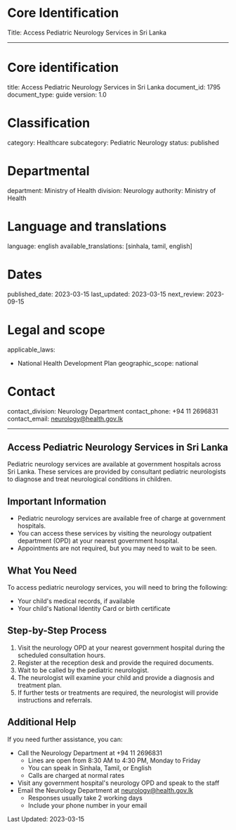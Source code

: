 # Core Identification
Title: Access Pediatric Neurology Services in Sri Lanka

---
# Core identification
title: Access Pediatric Neurology Services in Sri Lanka
document_id: 1795
document_type: guide
version: 1.0

# Classification
category: Healthcare
subcategory: Pediatric Neurology
status: published

# Departmental
department: Ministry of Health
division: Neurology
authority: Ministry of Health

# Language and translations
language: english
available_translations: [sinhala, tamil, english]

# Dates
published_date: 2023-03-15
last_updated: 2023-03-15
next_review: 2023-09-15

# Legal and scope
applicable_laws:
 - National Health Development Plan
geographic_scope: national

# Contact
contact_division: Neurology Department
contact_phone: +94 11 2696831
contact_email: neurology@health.gov.lk

---

## Access Pediatric Neurology Services in Sri Lanka

Pediatric neurology services are available at government hospitals across Sri Lanka. These services are provided by consultant pediatric neurologists to diagnose and treat neurological conditions in children.

## Important Information

- Pediatric neurology services are available free of charge at government hospitals.
- You can access these services by visiting the neurology outpatient department (OPD) at your nearest government hospital.
- Appointments are not required, but you may need to wait to be seen.

## What You Need

To access pediatric neurology services, you will need to bring the following:
- Your child's medical records, if available
- Your child's National Identity Card or birth certificate

## Step-by-Step Process

1. Visit the neurology OPD at your nearest government hospital during the scheduled consultation hours.
2. Register at the reception desk and provide the required documents.
3. Wait to be called by the pediatric neurologist.
4. The neurologist will examine your child and provide a diagnosis and treatment plan.
5. If further tests or treatments are required, the neurologist will provide instructions and referrals.

## Additional Help

If you need further assistance, you can:
- Call the Neurology Department at +94 11 2696831
    - Lines are open from 8:30 AM to 4:30 PM, Monday to Friday
    - You can speak in Sinhala, Tamil, or English
    - Calls are charged at normal rates
- Visit any government hospital's neurology OPD and speak to the staff
- Email the Neurology Department at neurology@health.gov.lk
    - Responses usually take 2 working days
    - Include your phone number in your email

Last Updated: 2023-03-15